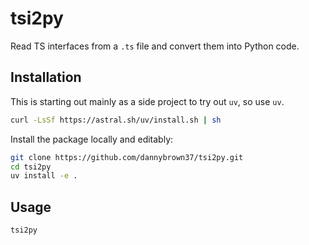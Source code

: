 # tsi2py

Read TS interfaces from a `.ts` file and convert them into Python code.

## Installation

This is starting out mainly as a side project to try out `uv`, so use `uv`.

```bash
curl -LsSf https://astral.sh/uv/install.sh | sh
```

Install the package locally and editably:

```bash
git clone https://github.com/dannybrown37/tsi2py.git
cd tsi2py
uv install -e .
```

## Usage

```bash
tsi2py
```
